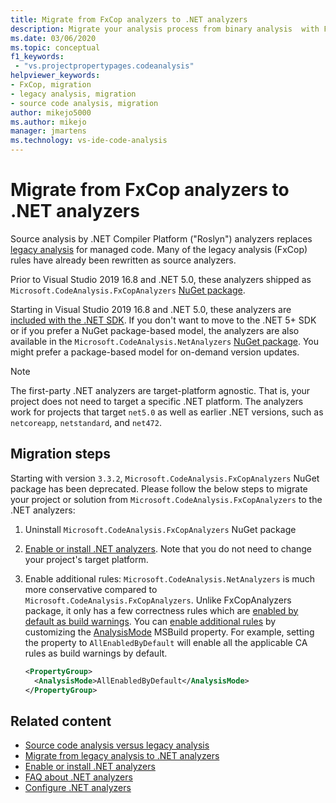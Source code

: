 ```yaml
---
title: Migrate from FxCop analyzers to .NET analyzers
description: Migrate your analysis process from binary analysis  with FxCop code analysis to .NET analyzers (Roslyn analyzers) for source analysis.
ms.date: 03/06/2020
ms.topic: conceptual
f1_keywords:
 - "vs.projectpropertypages.codeanalysis"
helpviewer_keywords:
- FxCop, migration
- legacy analysis, migration
- source code analysis, migration
author: mikejo5000
ms.author: mikejo
manager: jmartens
ms.technology: vs-ide-code-analysis
---
```

# Migrate from FxCop analyzers to .NET analyzers


Source analysis by .NET Compiler Platform ("Roslyn") analyzers replaces [legacy analysis](code-analysis-for-managed-code-overview.md) for managed code. Many of the legacy analysis (FxCop) rules have already been rewritten as source analyzers.

Prior to Visual Studio 2019 16.8 and .NET 5.0, these analyzers shipped as `Microsoft.CodeAnalysis.FxCopAnalyzers` [NuGet package](https://www.nuget.org/packages/Microsoft.CodeAnalysis.FxCopAnalyzers).

Starting in Visual Studio 2019 16.8 and .NET 5.0, these analyzers are [included with the .NET SDK](/dotnet/fundamentals/code-analysis/overview). If you don't want to move to the .NET 5+ SDK or if you prefer a NuGet package-based model, the analyzers are also available in the `Microsoft.CodeAnalysis.NetAnalyzers` [NuGet package](https://www.nuget.org/packages/Microsoft.CodeAnalysis.NetAnalyzers). You might prefer a package-based model for on-demand version updates.

> [!NOTE]
> The first-party .NET analyzers are target-platform agnostic. That is, your project does not need to target a specific .NET platform. The analyzers work for projects that target `net5.0` as well as earlier .NET versions, such as `netcoreapp`, `netstandard`, and `net472`.

## Migration steps

Starting with version `3.3.2`, `Microsoft.CodeAnalysis.FxCopAnalyzers` NuGet package has been deprecated. Please follow the below steps to migrate your project or solution from `Microsoft.CodeAnalysis.FxCopAnalyzers` to the .NET analyzers:

1. Uninstall `Microsoft.CodeAnalysis.FxCopAnalyzers` NuGet package

2. [Enable or install .NET analyzers](install-net-analyzers.md). Note that you do not need to change your project's target platform.

3. Enable additional rules: `Microsoft.CodeAnalysis.NetAnalyzers` is much more conservative compared to `Microsoft.CodeAnalysis.FxCopAnalyzers`. Unlike FxCopAnalyzers package, it only has a few correctness rules which are [enabled by default as build warnings](/dotnet/fundamentals/code-analysis/overview#enabled-rules). You can [enable additional rules](/dotnet/fundamentals/code-analysis/overview#enable-additional-rules) by customizing the [AnalysisMode](/dotnet/core/project-sdk/msbuild-props#analysismode) MSBuild property. For example, setting the property to `AllEnabledByDefault` will enable all the applicable CA rules as build warnings by default.

   ```xml
   <PropertyGroup>
     <AnalysisMode>AllEnabledByDefault</AnalysisMode>
   </PropertyGroup>
   ```

## Related content

- [Source code analysis versus legacy analysis](net-analyzers-faq.yml#what-s-the-difference-between-legacy-fxcop-and--net-analyzers-)
- [Migrate from legacy analysis to .NET analyzers](migrate-from-legacy-analysis-to-net-analyzers.md)
- [Enable or install .NET analyzers](install-net-analyzers.md)
- [FAQ about .NET analyzers](net-analyzers-faq.yml)
- [Configure .NET analyzers](/dotnet/fundamentals/code-analysis/code-quality-rule-options)
